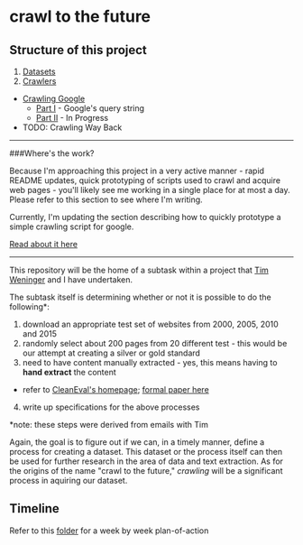 crawl to the future
===================

Structure of this project
-------------------------

1. [Datasets](https://github.com/rodricios/crawl-to-the-future/tree/master/dataset)
2. [Crawlers](https://github.com/rodricios/crawl-to-the-future/tree/master/crawlers)
  * [Crawling Google](https://github.com/rodricios/crawl-to-the-future/tree/master/crawlers/Crawling-Google)
    * [Part I](https://github.com/rodricios/crawl-to-the-future/blob/master/crawlers/Crawling-Google/README.md#part-i)  - Google's query string
    * [Part II](https://github.com/rodricios/crawl-to-the-future/blob/master/crawlers/Crawling-Google/README.md#part-ii) - In Progress
  * TODO: Crawling Way Back

---

###Where's the work?

Because I'm approaching this project in a very active manner - rapid README updates, quick prototyping of scripts used to crawl and
acquire web pages - you'll likely see me working in a single place for at most a day. Please refer to this section to see where
I'm writing.

Currently, I'm updating the section describing how to quickly prototype a simple crawling script for google.

[Read about it here](https://github.com/rodricios/crawl-to-the-future/blob/master/crawlers/Crawling-Google/README.md#part-ii)


---

This repository will be the home of a subtask within a project that [Tim Weninger](http://www3.nd.edu/~tweninge/) and I have undertaken.

The subtask itself is determining whether or not it is possible to do the following*:

1. download an appropriate test set of websites from 2000, 2005, 2010 and 2015
2. randomly select about 200 pages from 20 different test - this would be our attempt at creating a silver or gold standard
3. need to have content manually extracted - yes, this means having to **hand extract** the content
  * refer to [CleanEval's homepage](http://cleaneval.sigwac.org.uk/); [formal paper here](http://cleaneval.sigwac.org.uk/lrec08-cleaneval.pdf)
4. write up specifications for the above processes

*note: these steps were derived from emails with Tim

Again, the goal is to figure out if we can, in a timely manner, define a process for creating a dataset. This dataset or the process itself can then be used for further research in the area of data and text extraction. As for the origins of the name "crawl to the future," *crawling* will be a significant process in aquiring our dataset.

Timeline
--------

Refer to this [folder](https://github.com/rodricios/crawl-to-the-future/tree/master/timelines) for a week by week plan-of-action
